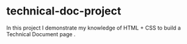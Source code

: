 # technical-doc-project
In this project I demonstrate my knowledge of  HTML + CSS to build a Technical Document page .  
